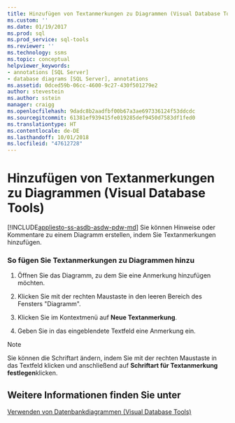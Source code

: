 ```yaml
---
title: Hinzufügen von Textanmerkungen zu Diagrammen (Visual Database Tools) | Microsoft-Dokumentation
ms.custom: ''
ms.date: 01/19/2017
ms.prod: sql
ms.prod_service: sql-tools
ms.reviewer: ''
ms.technology: ssms
ms.topic: conceptual
helpviewer_keywords:
- annotations [SQL Server]
- database diagrams [SQL Server], annotations
ms.assetid: 0dced59b-06cc-4600-9c27-430f501279e2
author: stevestein
ms.author: sstein
manager: craigg
ms.openlocfilehash: 9dadc8b2aadfbf00b67a3ae697336124f53ddcdc
ms.sourcegitcommit: 61381ef939415fe019285def9450d7583df1fed0
ms.translationtype: HT
ms.contentlocale: de-DE
ms.lasthandoff: 10/01/2018
ms.locfileid: "47612728"
---
```

# <a name="add-text-annotations-to-diagrams-visual-database-tools"></a>Hinzufügen von Textanmerkungen zu Diagrammen (Visual Database Tools)
[!INCLUDE[appliesto-ss-asdb-asdw-pdw-md](../../includes/appliesto-ss-asdb-asdw-pdw-md.md)]
Sie können Hinweise oder Kommentare zu einem Diagramm erstellen, indem Sie Textanmerkungen hinzufügen.  
  
### <a name="to-add-text-annotations-to-diagrams"></a>So fügen Sie Textanmerkungen zu Diagrammen hinzu  
  
1.  Öffnen Sie das Diagramm, zu dem Sie eine Anmerkung hinzufügen möchten.  
  
2.  Klicken Sie mit der rechten Maustaste in den leeren Bereich des Fensters "Diagramm".  
  
3.  Klicken Sie im Kontextmenü auf **Neue Textanmerkung**.  
  
4.  Geben Sie in das eingeblendete Textfeld eine Anmerkung ein.  
  
> [!NOTE]  
> Sie können die Schriftart ändern, indem Sie mit der rechten Maustaste in das Textfeld klicken und anschließend auf **Schriftart für Textanmerkung festlegen**klicken.  
  
## <a name="see-also"></a>Weitere Informationen finden Sie unter  
[Verwenden von Datenbankdiagrammen &#40;Visual Database Tools&#41;](../../ssms/visual-db-tools/work-with-database-diagrams-visual-database-tools.md)  
  
